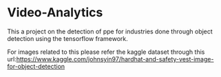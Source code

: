 
# Video-Analytics

This a project on the detection of ppe for industries done through object detection using the tensorflow framework.

For images related to this please refer the kaggle dataset through this url:https://www.kaggle.com/johnsyin97/hardhat-and-safety-vest-image-for-object-detection 
